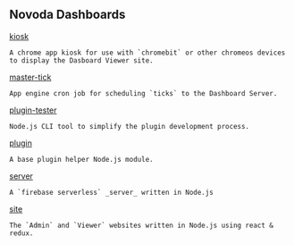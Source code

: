 ## Novoda Dashboards

[kiosk](https://github.com/novoda/dashboards/tree/master/kiosk)

    A chrome app kiosk for use with `chromebit` or other chromeos devices 
    to display the Dasboard Viewer site.

[master-tick](https://github.com/novoda/dashboards/tree/master/master-tick)    

    App engine cron job for scheduling `ticks` to the Dashboard Server.

[plugin-tester](https://github.com/novoda/dashboards/tree/master/plugin-tester)

    Node.js CLI tool to simplify the plugin development process.
    
[plugin](https://github.com/novoda/dashboards/tree/master/plugin)

    A base plugin helper Node.js module. 

[server](https://github.com/novoda/dashboards/tree/master/server)

    A `firebase serverless` _server_ written in Node.js   
    
[site](https://github.com/novoda/dashboards/tree/master/site) 

    The `Admin` and `Viewer` websites written in Node.js using react & redux. 
